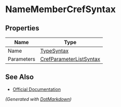 # NameMemberCrefSyntax

## Properties

| Name       | Type                                                  |
| ---------- | ----------------------------------------------------- |
| Name       | [TypeSyntax](TypeSyntax.md)                           |
| Parameters | [CrefParameterListSyntax](CrefParameterListSyntax.md) |

## See Also

* [Official Documentation](https://docs.microsoft.com/en-us/dotnet/api/microsoft.codeanalysis.csharp.syntax.namemembercrefsyntax)


*\(Generated with [DotMarkdown](http://github.com/JosefPihrt/DotMarkdown)\)*